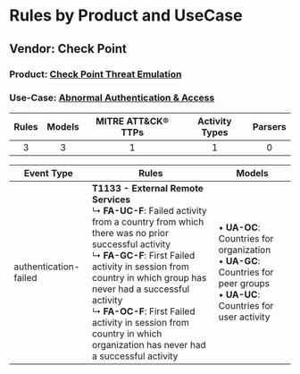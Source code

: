 Rules by Product and UseCase
============================
Vendor: Check Point
-------------------
### Product: [Check Point Threat Emulation](../ds_check_point_check_point_threat_emulation.md)
### Use-Case: [Abnormal Authentication & Access](../../../../UseCases/uc_abnormal_authentication_&_access.md)

| Rules | Models | MITRE ATT&CK® TTPs | Activity Types | Parsers |
|:-----:|:------:|:------------------:|:--------------:|:-------:|
|   3   |   3    |         1          |       1        |    0    |

| Event Type    | Rules    | Models    |
| ---- | ---- | ---- |
| authentication-failed | <b>T1133 - External Remote Services</b><br> ↳ <b>FA-UC-F</b>: Failed activity from a country from which there was no prior successful activity<br> ↳ <b>FA-GC-F</b>: First Failed activity in session from country in which group has never had a successful activity<br> ↳ <b>FA-OC-F</b>: First Failed activity in session from country in which organization has never had a successful activity |  • <b>UA-OC</b>: Countries for organization<br> • <b>UA-GC</b>: Countries for peer groups<br> • <b>UA-UC</b>: Countries for user activity |